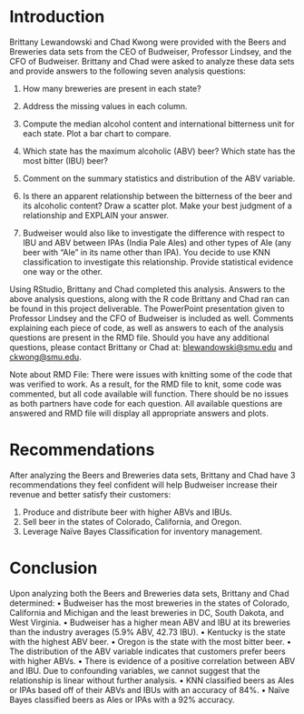 # Introduction

Brittany Lewandowski and Chad Kwong were provided with the Beers and Breweries data sets from the CEO of Budweiser, Professor Lindsey, and the CFO of Budweiser. Brittany and Chad were asked to analyze these data sets and provide answers to the following seven analysis questions: 

1.	How many breweries are present in each state?

2.	Address the missing values in each column.

3.	Compute the median alcohol content and international bitterness unit for each state. Plot a bar chart to compare.

4.	Which state has the maximum alcoholic (ABV) beer? Which state has the most bitter (IBU) beer?

5.	Comment on the summary statistics and distribution of the ABV variable.

6.	Is there an apparent relationship between the bitterness of the beer and its alcoholic content? Draw a scatter plot.  Make your best judgment of a relationship and EXPLAIN your answer.

7.	Budweiser would also like to investigate the difference with respect to IBU and ABV between IPAs (India Pale Ales) and other types of Ale (any beer with “Ale” in its name other than IPA).  You decide to use KNN classification to investigate this relationship.  Provide statistical evidence one way or the other. 

Using RStudio, Brittany and Chad completed this analysis. Answers to the above analysis questions, along with the R code Brittany and Chad ran can be found in this project deliverable. The PowerPoint presentation given to Professor Lindsey and the CFO of Budweiser is included as well. Comments explaining each piece of code, as well as answers to each of the analysis questions are present in the RMD file. Should you have any additional questions, please contact Brittany or Chad at: blewandowski@smu.edu and ckwong@smu.edu. 

Note about RMD File: There were issues with knitting some of the code that was verified to work. As a result, for the RMD file to knit, some code was commented, but all code available will function. There should be no issues as both partners have code for each question. All available questions are answered and RMD file will display all appropriate answers and plots.


# Recommendations

After analyzing the Beers and Breweries data sets, Brittany and Chad have 3 recommendations they feel confident will help Budweiser increase their revenue and better satisfy their customers:

1.	Produce and distribute beer with higher ABVs and IBUs.
2.	Sell beer in the states of Colorado, California, and Oregon.
3.	Leverage Naïve Bayes Classification for inventory management.

# Conclusion

Upon analyzing both the Beers and Breweries data sets, Brittany and Chad determined:
•	Budweiser has the most breweries in the states of Colorado, California and Michigan and the least breweries in DC, South Dakota, and West Virginia.
•	Budweiser has a higher mean ABV and IBU at its breweries than the industry averages (5.9% ABV, 42.73 IBU).
•	Kentucky is the state with the highest ABV beer.
•	Oregon is the state with the most bitter beer. 
•	The distribution of the ABV variable indicates that customers prefer beers with higher ABVs.
•	There is evidence of a positive correlation between ABV and IBU. Due to confounding variables, we cannot suggest that the relationship is linear without further analysis. 
•	KNN classified beers as Ales or IPAs based off of their ABVs and IBUs with an accuracy of 84%.
•	Naïve Bayes classified beers as Ales or IPAs with a 92% accuracy. 


 
